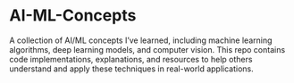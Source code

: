 # AI-ML-Concepts
A collection of AI/ML concepts I’ve learned, including machine learning algorithms, deep learning models, and computer vision. This repo contains code implementations, explanations, and resources to help others understand and apply these techniques in real-world applications.
